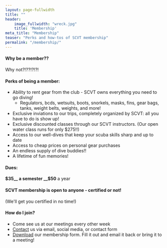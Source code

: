 ```yaml
---
layout: page-fullwidth
title: ""
header: 
    image_fullwidth: "wreck.jpg"
    title: 'Membership'
meta_title: "Membership"
teaser: "Perks and how-tos of SCVT membership"
permalink: "/membership/"
---
```


#### Why  be a member??

Why not?!??!?!?!

#### Perks of being a member:
- Ability to rent gear from the club - SCVT owns everything you need to go diving!  
  - Regulators, bcds, wetsuits, boots, snorkels, masks, fins, gear bags, tanks, weight belts, weights, and more!
- Exclusive inviations to our trips, completely organized by SCVT: all you have to do is show up!
- Exclusive discounted classes through our SCVT instructors. (Our open water class runs for only $275!!)
- Access to our well-dives that keep your scuba skills sharp and up to date
- Access to cheap prices on personal gear purchases
- An endless supply of dive buddies!!
- A lifetime of fun memories!  

#### Dues: 
__$35__ a semester   
__$50__ a year

#### SCVT membership is open to anyone - certified or not! 
(We'll get you certified in no time!)  

#### How do I join?
- Come see us at our meetings every other week
- [Contact](/contact/) us via email, social media, or contact form
- [Download](/assets/SCVT_Application_for_Member.pdf) our membership form. Fill it out and email it back or bring it to a meeting!
